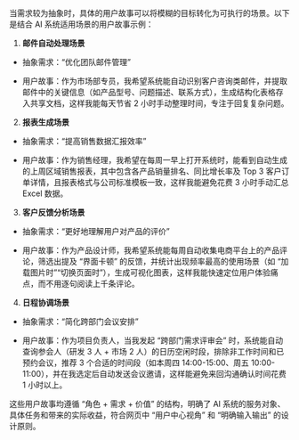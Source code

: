 当需求较为抽象时，具体的用户故事可以将模糊的目标转化为可执行的场景。以下是结合 AI 系统适用场景的用户故事示例：

1. **邮件自动处理场景**

- 抽象需求：“优化团队邮件管理”

- 用户故事：作为市场部专员，我希望系统能自动识别客户咨询类邮件，并提取邮件中的关键信息（如产品型号、问题描述、联系方式），生成结构化表格存入共享文档，这样我能每天节省 2 小时手动整理时间，专注于回复复杂问题。

2. **报表生成场景**

- 抽象需求：“提高销售数据汇报效率”

- 用户故事：作为销售经理，我希望在每周一早上打开系统时，能看到自动生成的上周区域销售报表，其中包含各产品销量排名、同比增长率及 Top 3 客户订单详情，且报表格式与公司标准模板一致，这样我能避免花费 3 小时手动汇总 Excel 数据。

3. **客户反馈分析场景**

- 抽象需求：“更好地理解用户对产品的评价”

- 用户故事：作为产品设计师，我希望系统能每周自动收集电商平台上的产品评论，筛选出提及 “界面卡顿” 的反馈，并统计出现频率最高的使用场景（如 “加载图片时”“切换页面时”），生成可视化图表，这样我能快速定位用户体验痛点，而不用逐句阅读上千条评论。

4. **日程协调场景**

- 抽象需求：“简化跨部门会议安排”

- 用户故事：作为项目负责人，当我发起 “跨部门需求评审会” 时，系统能自动查询参会人（研发 3 人 + 市场 2 人）的日历空闲时段，排除非工作时间和已预约会议，推荐 3 个合适的时间段（如本周四 14:00-15:00、周五 10:00-11:00），并在我选定后自动发送会议邀请，这样能避免来回沟通确认时间花费 1 小时以上。

这些用户故事均遵循 “角色 + 需求 + 价值” 的结构，明确了 AI 系统的服务对象、具体任务和带来的实际收益，符合网页中 “用户中心视角” 和 “明确输入输出” 的设计原则。